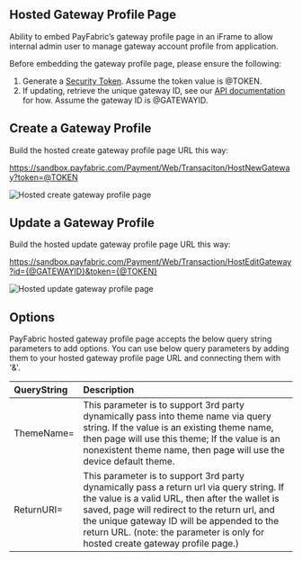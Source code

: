 ## Hosted Gateway Profile Page

Ability to embed PayFabric’s gateway profile page in an iFrame to allow internal admin user to manage gateway account profile from application.

Before embedding the gateway profile page, please ensure the following:

1. Generate a [Security Token](../../../../PayFabric-APIs/blob/master/PayFabric/Sections/Authentication.md#security-token).  Assume the token value is @TOKEN.
2. If updating, retrieve the unique gateway ID, see our [API documentation](../../../../PayFabric-APIs/blob/master/PayFabric/Sections/Payment%20Gateway%20Profiles.md#retrieve-a-payment-gateway-profile) for how.  Assume the gateway ID is @GATEWAYID.

Create a Gateway Profile
-----------------------------

Build the hosted create gateway profile page URL this way:

https://sandbox.payfabric.com/Payment/Web/Transaciton/HostNewGateway?token=@TOKEN  

![Hosted create gateway profile page](https://s3-us-west-1.amazonaws.com/github-screenshot-repository/V3/HostedCreateGatewayPage.png)

Update a Gateway Profile
-----------------------------

Build the hosted update gateway profile page URL this way:

https://sandbox.payfabric.com/Payment/Web/Transaction/HostEditGateway?id={@GATEWAYID}&token={@TOKEN}

![Hosted update gateway profile page](https://s3-us-west-1.amazonaws.com/github-screenshot-repository/V3/HostedUpdateGatewayPage.png) 

Options
-------

PayFabric hosted gateway profile page accepts the below query string parameters to add options. You can use below query parameters by adding them to your hosted gateway profile page URL and connecting them with '&'.

>
| QueryString| Description | 
|:------------- | :------------- | 
|ThemeName=|This parameter is to support 3rd party dynamically pass into theme name via query string. If the value is an existing theme name, then page will use this theme; If the value is an nonexistent theme name, then page will use the device default theme.|
|ReturnURI=|This parameter is to support 3rd party dynamically pass a return url via query string. If the value is a valid URL, then after the wallet is saved, page will redirect to the return url, and the unique gateway ID will be appended to the return URL. (note: the parameter is only for hosted create gateway profile page.)|
